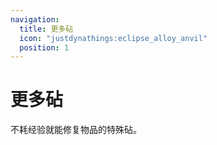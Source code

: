 ```yaml
---
navigation:
  title: 更多砧
  icon: "justdynathings:eclipse_alloy_anvil"
  position: 1
---
```


# 更多砧

不耗经验就能修复物品的特殊砧。

<SubPages />
